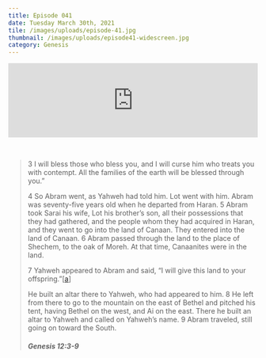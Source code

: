 ```yaml
---
title: Episode 041
date: Tuesday March 30th, 2021
tile: /images/uploads/episode-41.jpg
thumbnail: /images/uploads/episode41-widescreen.jpg
category: Genesis
---
```

<iframe title="0041 - A promised possession" allowtransparency="true" height="150" width="100%" style="border: none; min-width: min(100%, 430px);" scrolling="no" data-name="pb-iframe-player" src="https://www.podbean.com/player-v2/?i=wnqkp-ff32dc-pb&from=pb6admin&download=1&share=1&download=1&rtl=0&fonts=Arial&skin=1&btn-skin=7"></iframe>

<!--StartFragment-->

 

> 3 I will bless those who bless you, and I will curse him who treats you with contempt. All the families of the earth will be blessed through you.”
>
> 4 So Abram went, as Yahweh had told him. Lot went with him. Abram was seventy-five years old when he departed from Haran. 5 Abram took Sarai his wife, Lot his brother’s son, all their possessions that they had gathered, and the people whom they had acquired in Haran, and they went to go into the land of Canaan. They entered into the land of Canaan. 6 Abram passed through the land to the place of Shechem, to the oak of Moreh. At that time, Canaanites were in the land.
>
> 7 Yahweh appeared to Abram and said, “I will give this land to your offspring.”[[a](https://www.biblegateway.com/passage/?search=Genesis+12%3A3b-9&version=WEB#fen-WEB-306a "See footnote a")]
>
> He built an altar there to Yahweh, who had appeared to him. 8 He left from there to go to the mountain on the east of Bethel and pitched his tent, having Bethel on the west, and Ai on the east. There he built an altar to Yahweh and called on Yahweh’s name. 9 Abram traveled, still going on toward the South.
>
> ##### Genesis 12:3-9

<!--EndFragment-->